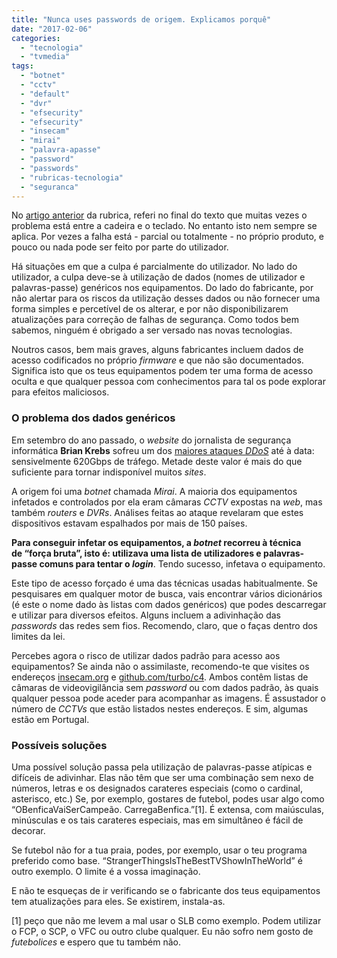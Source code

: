 ```yaml
---
title: "Nunca uses passwords de origem. Explicamos porquê"
date: "2017-02-06"
categories: 
  - "tecnologia"
  - "tvmedia"
tags: 
  - "botnet"
  - "cctv"
  - "default"
  - "dvr"
  - "efsecurity"
  - "efsecurity"
  - "insecam"
  - "mirai"
  - "palavra-apasse"
  - "password"
  - "passwords"
  - "rubricas-tecnologia"
  - "seguranca"
---
```


No [artigo anterior](https://espalhafactos.com/2017/01/02/efsecurity-cadeira-teclado-esta-das-chaves-da-seguranca/) da rubrica, referi no final do texto que muitas vezes o problema está entre a cadeira e o teclado. No entanto isto nem sempre se aplica. Por vezes a falha está - parcial ou totalmente - no próprio produto, e pouco ou nada pode ser feito por parte do utilizador.

Há situações em que a culpa é parcialmente do utilizador. No lado do utilizador, a culpa deve-se à utilização de dados (nomes de utilizador e palavras-passe) genéricos nos equipamentos. Do lado do fabricante, por não alertar para os riscos da utilização desses dados ou não fornecer uma forma simples e percetível de os alterar, e por não disponibilizarem atualizações para correção de falhas de segurança. Como todos bem sabemos, ninguém é obrigado a ser versado nas novas tecnologias.

Noutros casos, bem mais graves, alguns fabricantes incluem dados de acesso codificados no próprio _firmware_ e que não são documentados. Significa isto que os teus equipamentos podem ter uma forma de acesso oculta e que qualquer pessoa com conhecimentos para tal os pode explorar para efeitos maliciosos.

### O problema dos dados genéricos

Em setembro do ano passado, o _website_ do jornalista de segurança informática **Brian Krebs** sofreu um dos [maiores ataques _DDoS_](https://krebsonsecurity.com/2016/09/krebsonsecurity-hit-with-record-ddos/) até à data: sensivelmente 620Gbps de tráfego. Metade deste valor é mais do que suficiente para tornar indisponível muitos _sites_.

A origem foi uma _botnet_ chamada _Mirai_. A maioria dos equipamentos infetados e controlados por ela eram câmaras _CCTV_ expostas na _web_, mas também _routers_ e _DVRs_. Análises feitas ao ataque revelaram que estes dispositivos estavam espalhados por mais de 150 países.

**Para conseguir infetar os equipamentos, a _botnet_ recorreu à técnica de “força bruta”, isto é: utilizava uma lista de utilizadores e palavras-passe comuns para tentar o _login_**. Tendo sucesso, infetava o equipamento.

Este tipo de acesso forçado é uma das técnicas usadas habitualmente. Se pesquisares em qualquer motor de busca, vais encontrar vários dicionários (é este o nome dado às listas com dados genéricos) que podes descarregar e utilizar para diversos efeitos. Alguns incluem a adivinhação das _passwords_ das redes sem fios. Recomendo, claro, que o faças dentro dos limites da lei.

Percebes agora o risco de utilizar dados padrão para acesso aos equipamentos? Se ainda não o assimilaste, recomendo-te que visites os endereços [insecam.org](//insecam.org) e [github.com/turbo/c4](https://github.com/turbo/c4). Ambos contêm listas de câmaras de videovigilância sem _password_ ou com dados padrão, às quais qualquer pessoa pode aceder para acompanhar as imagens. É assustador o número de _CCTVs_ que estão listados nestes endereços. E sim, algumas estão em Portugal.

### Possíveis soluções

Uma possível solução passa pela utilização de palavras-passe atípicas e difíceis de adivinhar. Elas não têm que ser uma combinação sem nexo de números, letras e os designados carateres especiais (como o cardinal, asterisco, etc.) Se, por exemplo, gostares de futebol, podes usar algo como “OBenficaVaiSerCampeão. CarregaBenfica.”\[1\]. É extensa, com maiúsculas, minúsculas e os tais carateres especiais, mas em simultâneo é fácil de decorar.

Se futebol não for a tua praia, podes, por exemplo, usar o teu programa preferido como base. “StrangerThingsIsTheBestTVShowInTheWorld” é outro exemplo. O limite é a vossa imaginação.

E não te esqueças de ir verificando se o fabricante dos teus equipamentos tem atualizações para eles. Se existirem, instala-as.

\[1\] peço que não me levem a mal usar o SLB como exemplo. Podem utilizar o FCP, o SCP, o VFC ou outro clube qualquer. Eu não sofro nem gosto de _futebolices_ e espero que tu também não.
